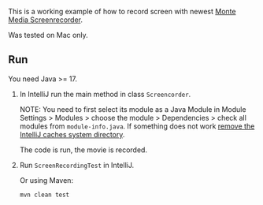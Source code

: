 This is a working example of how to record screen with newest [Monte Media Screenrecorder](https://github.com/wrandelshofer/MonteMedia/tree/main/org.monte.demo.screenrecorder).

Was tested on Mac only. 

Run
---

You need Java >= 17.

1. In IntelliJ run the main method in class `Screencorder`.

   NOTE: You need to first select its module as a Java Module in Module Settings > Modules > choose the module > Dependencies > check all modules from `module-info.java`. If something does not work [remove the IntelliJ caches system directory](https://www.jetbrains.com/help/idea/directories-used-by-the-ide-to-store-settings-caches-plugins-and-logs.html#system-directory).

   The code is run, the movie is recorded.

2. Run `ScreenRecordingTest` in IntelliJ.

   Or using Maven: 

       mvn clean test
